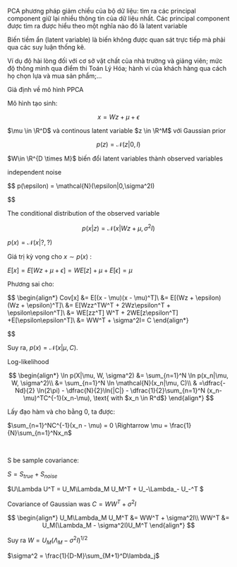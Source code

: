PCA phương pháp giảm chiều của bộ dữ liệu: tìm ra các principal component giữ lại nhiều thông tin của dữ liệu nhất. Các principal component được tìm ra được hiểu theo một nghĩa nào đó là latent variable

Biến tiềm ẩn (latent variable) là biến không được quan sát trực tiếp mà phải qua các suy luận thống kê.

Ví dụ độ hài lòng đối với cơ sở vật chất của nhà trường và giảng viên; mức độ thông minh qua điểm thi Toán Lý Hóa; hành vi của khách hàng qua cách họ chọn lựa và mua sản phẩm;...

Giả định về mô hình PPCA

Mô hình tạo sinh:

$$
x = Wz + \mu + \epsilon
$$

$\mu \in \R^D$ và continous latent variable $z \in \R^M$  với Gaussian prior

$$
p(z) = \mathcal{N}(z|0,I)
$$

$W\in \R^{D \times M}$ biến đổi latent variables thành observed variables

independent noise

$$
p(\epsilon) = \mathcal{N}(\epsilon|0,\sigma^2I)

$$

The conditional distribution of the observed variable

$$
p(x|z) = \mathcal{N}(x|Wz + \mu,\sigma^2I)
$$



$p(x)=\mathcal{N}(x|?,?)$



Giá trị kỳ vọng  cho $x \sim p(x)$ :

$E[x] =E[Wz + \mu+ \epsilon] = WE[z] + \mu+ E[\epsilon] = \mu$



Phương sai cho:

$$
\begin{align*}
Cov[x] &= E[(x - \mu)(x - \mu)^T]\\  &= E[(Wz + \epsilon)(Wz + \epsilon)^T]\\
&= E[Wzz^TW^T + 2Wz\epsilon^T + \epsilon\epsilon^T]\\ 
&= WE[zz^T] W^T + 2WE[z\epsilon^T] +E[\epsilon\epsilon^T]\\ 
&= WW^T + \sigma^2I= C 
\end{align*}

$$

 Suy ra, $p(x) = \mathcal{N}(x|\mu, C)$.

Log-likelihood

$$
\begin{align*}
\ln p(X|\mu, W, \sigma^2) &= \sum_{n=1}^N \ln p(x_n|\mu, W, \sigma^2)\\ 
&= \sum_{n=1}^N \ln \mathcal{N}(x_n|\mu, C)\\ 
& =\dfrac{-Nd}{2} \ln(2\pi) - \dfrac{N}{2}\ln{|C|} - \dfrac{1}{2}\sum_{n=1}^N (x_n-\mu)^TC^{-1}(x_n-\mu), \text{ with $x_n \in R^d$}
\end{align*}
$$

Lấy đạo hàm và cho bằng 0, ta được:

$\sum_{n=1}^NC^{-1}(x_n - \mu) = 0 \Rightarrow \mu = \frac{1}{N}\sum_{n=1}^Nx_n$

 

S be  sample covariance:

$S = S_{true} + S_{noise}$

$U\Lambda U^T = U_M\Lambda_M U_M^T + U_-\Lambda_- U_-^T $

Covariance of Gaussian was $C= WW^T + \sigma^2I$

$$
\begin{align*}
U_M\Lambda_M U_M^T &= WW^T + \sigma^2I\\
WW^T &= U_M(\Lambda_M - \sigma^2I)U_M^T
\end{align*}
$$

Suy ra  $W = U_M(\Lambda_M - \sigma^2I)^{1/2}$



$\sigma^2 = \frac{1}{D-M}\sum_{M+1}^D\lambda_j$
